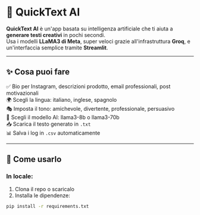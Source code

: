 # 🧠 QuickText AI

**QuickText AI** è un'app basata su intelligenza artificiale che ti aiuta a **generare testi creativi** in pochi secondi.  
Usa i modelli **LLaMA3 di Meta**, super veloci grazie all'infrastruttura **Groq**, e un'interfaccia semplice tramite **Streamlit**.

---

## ✨ Cosa puoi fare

✅ Bio per Instagram, descrizioni prodotto, email professionali, post motivazionali  
🌍 Scegli la lingua: italiano, inglese, spagnolo  
🎭 Imposta il tono: amichevole, divertente, professionale, persuasivo  
🤖 Scegli il modello AI: llama3-8b o llama3-70b  
📥 Scarica il testo generato in `.txt`  
📊 Salva i log in `.csv` automaticamente

---

## 🚀 Come usarlo

### In locale:

1. Clona il repo o scaricalo
2. Installa le dipendenze:

```bash
pip install -r requirements.txt
